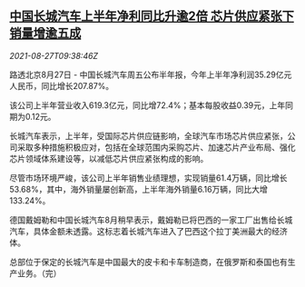 <!--1630058463000-->
[中国长城汽车上半年净利同比升逾2倍 芯片供应紧张下销量增逾五成](https://cn.reuters.com/article/great-wall-0827-fri-h1-profit-idCNKBS2FS0SR)
------

<div><i>2021-08-27T09:38:46Z</i></div><p>路透北京8月27日 - 中国长城汽车周五公布半年报，今年上半年净利润35.29亿元人民币，同比增长207.87%。</p><p>该公司上半年营业收入619.3亿元，同比增72.4%；基本每股收益0.39元，上年同期为0.12元。</p><p>长城汽车表示，上半年，受国际芯片供应链影响，全球汽车市场芯片供应紧张，公司采取多种措施积极应对，包括在全球范围内采购芯片、加速芯片产业布局、强化芯片领域体系建设等，以减低芯片供应紧张构成的影响。</p><p>尽管市场环境严峻，该公司上半年销售业绩理想，实现销量61.4万辆，同比增长53.68%，其中，海外销量屡创新高，上半年海外销量6.16万辆，同比大增133.24%。</p><p>德国戴姆勒和中国长城汽车8月稍早表示，戴姆勒已将巴西的一家工厂出售给长城汽车，具体金额未透露。这标志着长城汽车进入了巴西这个拉丁美洲最大的经济体。</p><p>总部位于保定的长城汽车是中国最大的皮卡和卡车制造商，在俄罗斯和泰国也有生产业务。（完）</p>
